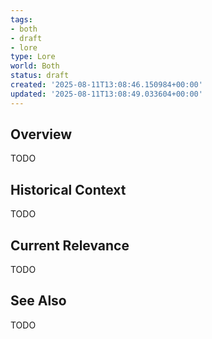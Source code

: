 ```yaml
---
tags:
- both
- draft
- lore
type: Lore
world: Both
status: draft
created: '2025-08-11T13:08:46.150984+00:00'
updated: '2025-08-11T13:08:49.033604+00:00'
---
```



## Overview

TODO
## Historical Context

TODO
## Current Relevance

TODO
## See Also

TODO

